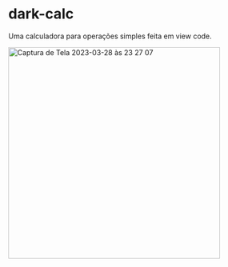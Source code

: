 # dark-calc
Uma calculadora para operações simples feita em view code.

<img width="423" alt="Captura de Tela 2023-03-28 às 23 27 07" src="https://user-images.githubusercontent.com/111133275/228410830-b4c14c86-c90f-4d2d-b4f9-e5a420b067a9.png">
